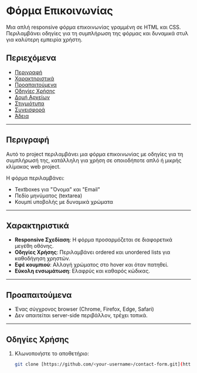 # Φόρμα Επικοινωνίας

Μια απλή responsive φόρμα επικοινωνίας γραμμένη σε HTML και CSS. Περιλαμβάνει οδηγίες για τη συμπλήρωση της φόρμας και δυναμικά στυλ για καλύτερη εμπειρία χρήστη.

## Περιεχόμενα
- [Περιγραφή](#περιγραφή)
- [Χαρακτηριστικά](#χαρακτηριστικά)
- [Προαπαιτούμενα](#προαπαιτούμενα)
- [Οδηγίες Χρήσης](#οδηγίες-χρήσης)
- [Δομή Αρχείων](#δομή-αρχείων)
- [Στιγμιότυπα](#στιγμιότυπα)
- [Συνεισφορά](#συνεισφορά)
- [Άδεια](#άδεια)

---

## Περιγραφή
Αυτό το project περιλαμβάνει μια φόρμα επικοινωνίας με οδηγίες για τη συμπλήρωσή της, κατάλληλη για χρήση σε οποιοδήποτε απλό ή μικρής κλίμακας web project.

Η φόρμα περιλαμβάνει:
- Textboxes για "Όνομα" και "Email"
- Πεδίο μηνύματος (textarea)
- Κουμπί υποβολής με δυναμικά χρώματα

---

## Χαρακτηριστικά
- **Responsive Σχεδίαση**: Η φόρμα προσαρμόζεται σε διαφορετικά μεγέθη οθόνης.
- **Οδηγίες Χρήσης**: Περιλαμβάνει ordered και unordered lists για καθοδήγηση χρηστών.
- **Εφέ κουμπιού**: Αλλαγή χρώματος στο hover και όταν πατηθεί.
- **Εύκολη ενσωμάτωση**: Ελαφρύς και καθαρός κώδικας.

---

## Προαπαιτούμενα
- Ένας σύγχρονος browser (Chrome, Firefox, Edge, Safari)
- Δεν απαιτείται server-side περιβάλλον, τρέχει τοπικά.

---

## Οδηγίες Χρήσης
1. Κλωνοποιήστε το αποθετήριο:
   ```bash
   git clone [https://github.com/<your-username>/contact-form.git](https://github.com/chitiris/Form-Example.git)
